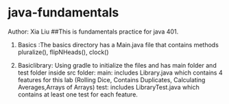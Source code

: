# java-fundamentals
Author: Xia Liu
##This is fundamentals practice for java 401.

1. Basics :The basics directory has a Main.java file that contains methods pluralize(), flipNHeads(), clock()

2. Basiclibrary: Using gradle to initialize the files and has main folder and test folder inside src folder:
   main: includes Library.java which contains 4 features for this lab (Rolling Dice, Contains Duplicates, Calculating Averages,Arrays of Arrays)
   test: includes LibraryTest.java which contains at least one test for each feature.

